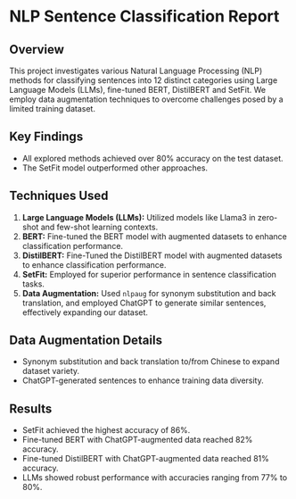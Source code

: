 # NLP Sentence Classification Report

## Overview
This project investigates various Natural Language Processing (NLP) methods for classifying sentences into 12 distinct categories using Large Language Models (LLMs), fine-tuned BERT, DistilBERT and SetFit. We employ data augmentation techniques to overcome challenges posed by a limited training dataset.

## Key Findings
- All explored methods achieved over 80% accuracy on the test dataset.
- The SetFit model outperformed other approaches.

## Techniques Used
1. **Large Language Models (LLMs):** Utilized models like Llama3 in zero-shot and few-shot learning contexts.
2. **BERT:** Fine-tuned the BERT model with augmented datasets to enhance classification performance.
3. **DistilBERT:** Fine-Tuned the DistilBERT model with augmented datasets to enhance classification performance.
4. **SetFit:** Employed for superior performance in sentence classification tasks.
5. **Data Augmentation:** Used `nlpaug` for synonym substitution and back translation, and employed ChatGPT to generate similar sentences, effectively expanding our dataset.

## Data Augmentation Details
- Synonym substitution and back translation to/from Chinese to expand dataset variety.
- ChatGPT-generated sentences to enhance training data diversity.

## Results
- SetFit achieved the highest accuracy of 86%.
- Fine-tuned BERT with ChatGPT-augmented data reached 82% accuracy.
- Fine-tuned DistilBERT with ChatGPT-augmented data reached 81% accuracy.
- LLMs showed robust performance with accuracies ranging from 77% to 80%.





